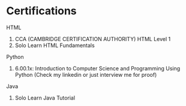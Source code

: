 # Certifications

HTML 

1. CCA (CAMBRIDGE CERTIFICATION AUTHORITY) HTML Level 1 
2. Solo Learn HTML Fundamentals


Python

1. 6.00.1x: Introduction to Computer Science and Programming Using Python  (Check my linkedin or just interview me for proof)


Java 

1. Solo Learn Java Tutorial 
